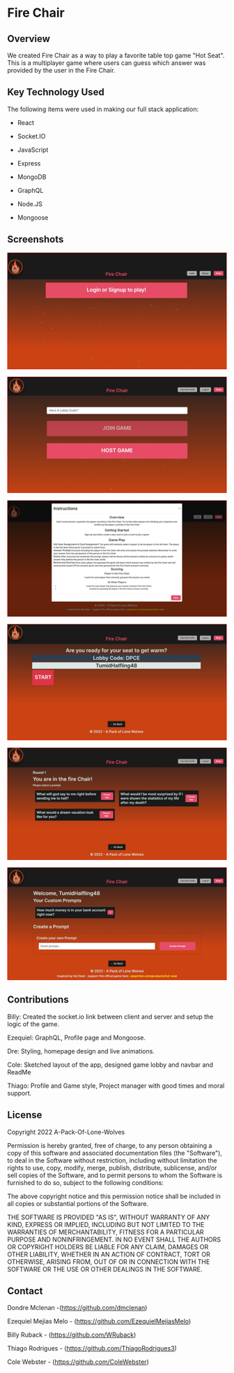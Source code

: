 # Fire Chair

## Overview

We created Fire Chair as a way to play a favorite table top game "Hot Seat". This  is a multiplayer game where users can guess which answer was provided by the user in the Fire Chair.

## Key Technology Used

The following items were used in making our full stack application:

* React

* Socket.IO

* JavaScript

* Express

* MongoDB

* GraphQL

* Node.JS

* Mongoose

## Screenshots
![Landing Page](./images/FC-LandingPage.jpg)

![Signed In Landing Page](./images/FC-SignedIn.jpg)

![Rules Modal](./images/FC-Modal.jpg)

![Lobby](./images/FC-Lobby.jpg)

![Game Page](./images/FC-GamePage.jpg)

![Profile Page with custom prompt](./images/FC-Profile.jpg)

## Contributions

Billy: Created the socket.io link between client and server and setup the logic of the game.

Ezequiel: GraphQL, Profile page and Mongoose.

Dre: Styling, homepage design and live animations.

Cole: Sketched layout of the app, designed game lobby and navbar and ReadMe

Thiago: Profile and Game style, Project manager with good times and moral support.

## License

Copyright 2022 A-Pack-Of-Lone-Wolves

Permission is hereby granted, free of charge, to any person obtaining a copy of this software and associated documentation files (the "Software"), to deal in the Software without restriction, including without limitation the rights to use, copy, modify, merge, publish, distribute, sublicense, and/or sell copies of the Software, and to permit persons to whom the Software is furnished to do so, subject to the following conditions:

The above copyright notice and this permission notice shall be included in all copies or substantial portions of the Software.

THE SOFTWARE IS PROVIDED "AS IS", WITHOUT WARRANTY OF ANY KIND, EXPRESS OR IMPLIED, INCLUDING BUT NOT LIMITED TO THE WARRANTIES OF MERCHANTABILITY, FITNESS FOR A PARTICULAR PURPOSE AND NONINFRINGEMENT. IN NO EVENT SHALL THE AUTHORS OR COPYRIGHT HOLDERS BE LIABLE FOR ANY CLAIM, DAMAGES OR OTHER LIABILITY, WHETHER IN AN ACTION OF CONTRACT, TORT OR OTHERWISE, ARISING FROM, OUT OF OR IN CONNECTION WITH THE SOFTWARE OR THE USE OR OTHER DEALINGS IN THE SOFTWARE.


## Contact

Dondre Mclenan -(https://github.com/dmclenan)

Ezequiel Mejias Melo - (https://github.com/EzequielMejiasMelo)

Billy Ruback - (https://github.com/WRuback)

Thiago Rodrigues - (https://github.com/ThiagoRodrigues3)

Cole Webster - (https://github.com/ColeWebster)
